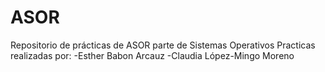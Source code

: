 # ASOR
Repositorio de prácticas de ASOR parte de Sistemas Operativos
Practicas realizadas por:
-Esther Babon Arcauz 
-Claudia López-Mingo Moreno 
